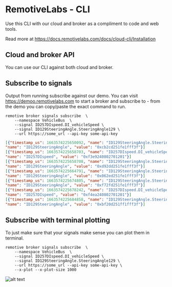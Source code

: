 # RemotiveLabs - CLI

Use this CLI with our cloud and broker as a compliment to code and web tools.

Read more at https://docs.remotivelabs.com/docs/cloud-cli/Installation

## Cloud and broker API

You can use our CLI against both cloud and broker.

## Subscribe to signals

Output from running subscribe against our demo. You can visit https://demoo.remotivelabs.com
to start a broker and subscribe to - from the demo you can copy/paste the exact command to run.

```
remotive broker signals subscribe  \
    --namespace VehicleBus  \
    --signal ID257DIspeed.DI_vehicleSpeed \
    --signal ID129SteeringAngle.SteeringAngle129 \
    --url https://some_url --api-key some-api-key
```

```json
[{"timestamp_us": 1663574225650092, "name": "ID129SteeringAngle.SteeringAngle129", "value": -363.0}, {"timestamp_us": 1663574225650092, 
"name": "ID129SteeringAngle", "value": "0xcb2cd251fe1fff3f"}]
[{"timestamp_us": 1663574225658703, "name": "ID257DIspeed.DI_vehicleSpeed", "value": 7.200000000000003}, {"timestamp_us": 1663574225658703, 
"name": "ID257DIspeed", "value": "0xf3e9240802701201"}]
[{"timestamp_us": 1663574225658708, "name": "ID129SteeringAngle.SteeringAngle129", "value": -363.0}, {"timestamp_us": 1663574225658708, 
"name": "ID129SteeringAngle", "value": "0xd92dd251fe1fff3f"}]
[{"timestamp_us": 1663574225664791, "name": "ID129SteeringAngle.SteeringAngle129", "value": -363.0}, {"timestamp_us": 1663574225664791, 
"name": "ID129SteeringAngle", "value": "0x062ed251fe1fff3f"}]
[{"timestamp_us": 1663574225674805, "name": "ID129SteeringAngle.SteeringAngle129", "value": -363.0}, {"timestamp_us": 1663574225674805, 
"name": "ID129SteeringAngle", "value": "0xf72fd251fe1fff3f"}]
[{"timestamp_us": 1663574225678242, "name": "ID257DIspeed.DI_vehicleSpeed", "value": 7.200000000000003}, {"timestamp_us": 1663574225678242, 
"name": "ID257DIspeed", "value": "0xf4ea240802701201"}]
[{"timestamp_us": 1663574225684858, "name": "ID129SteeringAngle.SteeringAngle129", "value": -363.0}, {"timestamp_us": 1663574225684858, 
"name": "ID129SteeringAngle", "value": "0xbf20d251ff1fff3f"}]
```

## Subscribe with terminal plotting

To just make sure that your signals make sense you can plot them in terminal.

```
remotive broker signals subscribe  \
    --namespace VehicleBus  \
    --signal ID257DIspeed.DI_vehicleSpeed \
    --signal ID129SteeringAngle.SteeringAngle129 \
    --url https://some_url --api-key some-api-key \
    --x-plot --x-plot-size 1000
```

![alt text](cli-plot.png "Cli plotting")
